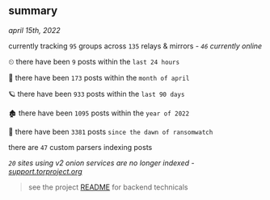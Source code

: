 
## summary
_april 15th, 2022_

currently tracking `95` groups across `135` relays & mirrors - _`46` currently online_

⏲ there have been `9` posts within the `last 24 hours`

🦈 there have been `173` posts within the `month of april`

🪐 there have been `933` posts within the `last 90 days`

🏚 there have been `1095` posts within the `year of 2022`

🦕 there have been `3381` posts `since the dawn of ransomwatch`

there are `47` custom parsers indexing posts

_`20` sites using v2 onion services are no longer indexed - [support.torproject.org](https://support.torproject.org/onionservices/v2-deprecation/)_

> see the project [README](https://github.com/thetanz/ransomwatch#ransomwatch--) for backend technicals
